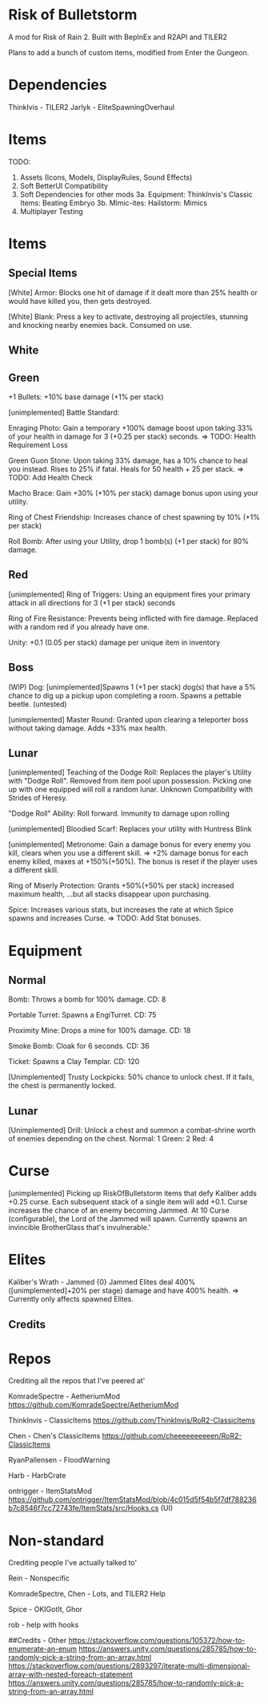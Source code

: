 # Risk of Bulletstorm

A mod for Risk of Rain 2. Built with BepInEx and R2API and TILER2

Plans to add a bunch of custom items, modified from Enter the Gungeon.

# Dependencies

ThinkIvis - TILER2
Jarlyk - EliteSpawningOverhaul

# Items
TODO:
1. Assets (Icons, Models, DisplayRules, Sound Effects)
2. Soft BetterUI Compatibility
3. Soft Dependencies for other mods
3a. Equipment: ThinkInvis's Classic Items: Beating Embryo
3b. Mimic-ites: Hailstorm: Mimics
4. Multiplayer Testing

# Items

## Special Items

[White] Armor: Blocks one hit of damage if it dealt more than 25% health or would have killed you, then gets destroyed.

[White] Blank: Press a key to activate, destroying all projectiles, stunning and knocking nearby enemies back. Consumed on use.

## White

## Green

+1 Bullets: +10% base damage (+1% per stack)

[unimplemented] Battle Standard: 

Enraging Photo: Gain a temporary +100% damage boost upon taking 33% of your health in damage for 3 (+0.25 per stack) seconds.
=> TODO: Health Requirement Loss

Green Guon Stone: Upon taking 33% damage, has a 10% chance to heal you instead. Rises to 25% if fatal.
Heals for 50 health + 25 per stack.
=> TODO: Add Health Check

Macho Brace: Gain +30% (+10% per stack) damage bonus upon using your utility.

Ring of Chest Friendship: Increases chance of chest spawning by 10% (+1% per stack)

Roll Bomb: After using your Utility, drop 1 bomb(s) (+1 per stack) for 80% damage.

## Red

[unimplemented] Ring of Triggers: Using an equipment fires your primary attack in all directions for 3 (+1 per stack) seconds

Ring of Fire Resistance: Prevents being inflicted with fire damage.
Replaced with a random red if you already have one.

Unity: +0.1 (0.05 per stack) damage per unique item in inventory

## Boss

(WIP) Dog: [unimplemented]Spawns 1 (+1 per stack) dog(s) that have a 5% chance to dig up a pickup upon completing a room.
			Spawns a pettable beetle. (untested)

[unimplemented] Master Round: Granted upon clearing a teleporter boss without taking damage. Adds +33% max health.


## Lunar

[unimplemented] Teaching of the Dodge Roll: Replaces the player's Utility with "Dodge Roll". Removed from item pool upon possession.
Picking one up with one equipped will roll a random lunar.
Unknown Compatibility with Strides of Heresy.

"Dodge Roll" Ability: Roll forward. Immunity to damage upon rolling

[unimplemented] Bloodied Scarf: Replaces your utility with Huntress Blink

[unimplemented] Metronome: Gain a damage bonus for every enemy you kill, clears when you use a different skill.
=> +2% damage bonus for each enemy killed, maxes at +150%(+50%). The bonus is reset if the player uses a different skill.

Ring of Miserly Protection: Grants +50%(+50% per stack) increased maximum health, ...but all stacks disappear upon purchasing.

Spice: Increases various stats, but increases the rate at which Spice spawns and increases Curse.
=> TODO: Add Stat bonuses. 

# Equipment

## Normal

Bomb: Throws a bomb for 100% damage. CD: 8

Portable Turret: Spawns a EngiTurret. CD: 75

Proximity Mine: Drops a mine for 100% damage. CD: 18

Smoke Bomb: Cloak for 6 seconds. CD: 36

Ticket: Spawns a Clay Templar. CD: 120

[Unimplemented] Trusty Lockpicks: 50% chance to unlock chest. If it fails, the chest is permanently locked.


## Lunar
[Unimplemented] Drill: Unlock a chest and summon a combat-shrine worth of enemies depending on the chest.
	Normal: 1 
	Green: 2
	Red: 4
	


# Curse
[unimplemented] Picking up RiskOfBulletstorm items that defy Kaliber adds +0.25 curse. Each subsequent stack of a single item will add +0.1.
Curse increases the chance of an enemy becoming Jammed.
At 10 Curse (configurable), the Lord of the Jammed will spawn. Currently spawns an invincible BrotherGlass that's invulnerable.'

# Elites
Kaliber's Wrath - Jammed {0}
Jammed Elites deal 400% ([unimplemented]+20% per stage) damage and have 400% health.
=> Currently only affects spawned Elites.


## Credits
# Repos

Crediting all the repos that I've peered at'

KomradeSpectre - AetheriumMod https://github.com/KomradeSpectre/AetheriumMod

ThinkInvis - ClassicItems https://github.com/ThinkInvis/RoR2-ClassicItems

Chen - Chen's ClassicItems https://github.com/cheeeeeeeeeen/RoR2-ClassicItems

RyanPallensen - FloodWarning 

Harb - HarbCrate

ontrigger - ItemStatsMod https://github.com/ontrigger/ItemStatsMod/blob/4c015d5f54b5f7df788236b7c8546f7cc72743fe/ItemStats/src/Hooks.cs (UI)

# Non-standard

Crediting people I've actually talked to'

Rein - Nonspecific

KomradeSpectre, Chen - Lots, and TILER2 Help

Spice - OKIGotIt, Ghor

rob - help with hooks

##Credits - Other
https://stackoverflow.com/questions/105372/how-to-enumerate-an-enum
https://answers.unity.com/questions/285785/how-to-randomly-pick-a-string-from-an-array.html
https://stackoverflow.com/questions/2893297/iterate-multi-dimensional-array-with-nested-foreach-statement
https://answers.unity.com/questions/285785/how-to-randomly-pick-a-string-from-an-array.html